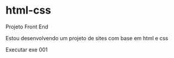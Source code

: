 # html-css
Projeto Front End

Estou desenvolvendo um projeto de sites com base em html e css
<p></a href="https://jorgejotabrito.github.io/html-css/exercicios/exe001/index.html">Executar exe 001
